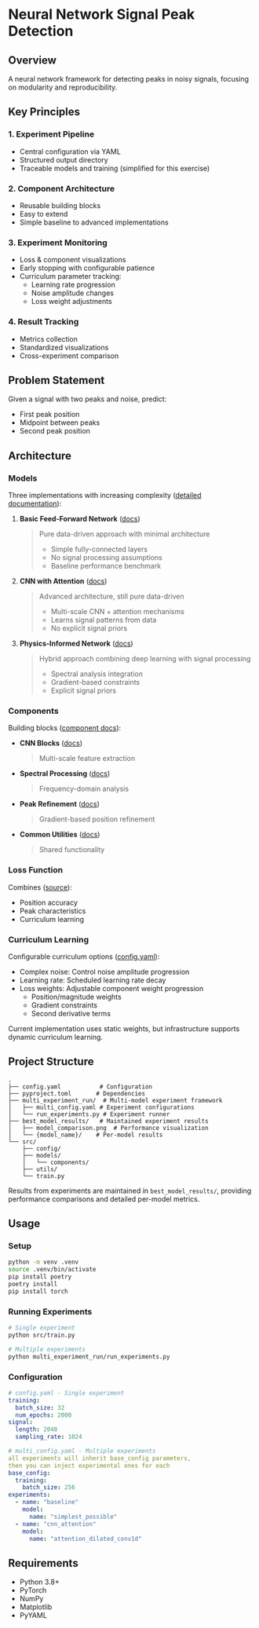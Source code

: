 # Neural Network Signal Peak Detection

## Overview
A neural network framework for detecting peaks in noisy signals, focusing on modularity and reproducibility.

## Key Principles
### 1. Experiment Pipeline
- Central configuration via YAML
- Structured output directory
- Traceable models and training (simplified for this exercise)

### 2. Component Architecture
- Reusable building blocks
- Easy to extend
- Simple baseline to advanced implementations

### 3. Experiment Monitoring
- Loss & component visualizations
- Early stopping with configurable patience
- Curriculum parameter tracking:
  - Learning rate progression
  - Noise amplitude changes
  - Loss weight adjustments

### 4. Result Tracking
- Metrics collection
- Standardized visualizations
- Cross-experiment comparison

## Problem Statement
Given a signal with two peaks and noise, predict:
- First peak position
- Midpoint between peaks
- Second peak position

## Architecture

### Models
Three implementations with increasing complexity ([detailed documentation](model_architectures/)):

1. **Basic Feed-Forward Network** ([docs](model_architectures/models/simplest_possible.md))
   > Pure data-driven approach with minimal architecture
   > - Simple fully-connected layers
   > - No signal processing assumptions
   > - Baseline performance benchmark

2. **CNN with Attention** ([docs](model_architectures/models/attention_dilated_conv1d.md))
   > Advanced architecture, still pure data-driven
   > - Multi-scale CNN + attention mechanisms
   > - Learns signal patterns from data
   > - No explicit signal priors

3. **Physics-Informed Network** ([docs](model_architectures/models/pinn_peak_detector.md))
   > Hybrid approach combining deep learning with signal processing
   > - Spectral analysis integration
   > - Gradient-based constraints
   > - Explicit signal priors

### Components
Building blocks ([component docs](model_architectures/components/)):

- **CNN Blocks** ([docs](model_architectures/components/multi_scale_cnn.md))
  > Multi-scale feature extraction
- **Spectral Processing** ([docs](model_architectures/components/spectral_branch.md))
  > Frequency-domain analysis
- **Peak Refinement** ([docs](model_architectures/components/gradient_refinement.md))
  > Gradient-based position refinement
- **Common Utilities** ([docs](model_architectures/components/common.md))
  > Shared functionality

### Loss Function
Combines ([source](src/losses/peak_loss.py)):
- Position accuracy
- Peak characteristics
- Curriculum learning

### Curriculum Learning
Configurable curriculum options ([config.yaml](config.yaml)):
- Complex noise: Control noise amplitude progression
- Learning rate: Scheduled learning rate decay
- Loss weights: Adjustable component weight progression
  - Position/magnitude weights
  - Gradient constraints
  - Second derivative terms

Current implementation uses static weights, but infrastructure supports dynamic curriculum learning.

## Project Structure
```
.
├── config.yaml           # Configuration
├── pyproject.toml       # Dependencies
├── multi_experiment_run/  # Multi-model experiment framework
│   ├── multi_config.yaml # Experiment configurations
│   └── run_experiments.py # Experiment runner
├── best_model_results/   # Maintained experiment results
│   ├── model_comparison.png  # Performance visualization
│   └── {model_name}/    # Per-model results
└── src/
    ├── config/         
    ├── models/          
    │   └── components/  
    ├── utils/           
    └── train.py         
```

Results from experiments are maintained in `best_model_results/`, providing performance comparisons and detailed per-model metrics.

## Usage

### Setup
```bash
python -m venv .venv
source .venv/bin/activate
pip install poetry
poetry install
pip install torch
```

### Running Experiments
```bash
# Single experiment
python src/train.py

# Multiple experiments
python multi_experiment_run/run_experiments.py
```

### Configuration
```yaml
# config.yaml - Single experiment
training:
  batch_size: 32
  num_epochs: 2000
signal:
  length: 2048
  sampling_rate: 1024

# multi_config.yaml - Multiple experiments
all experiments will inherit base_config parameters,
then you can inject experimental ones for each
base_config:
  training:
    batch_size: 256
experiments:
  - name: "baseline"
    model:
      name: "simplest_possible"
  - name: "cnn_attention"
    model:
      name: "attention_dilated_conv1d"
```

## Requirements
- Python 3.8+
- PyTorch
- NumPy
- Matplotlib
- PyYAML
